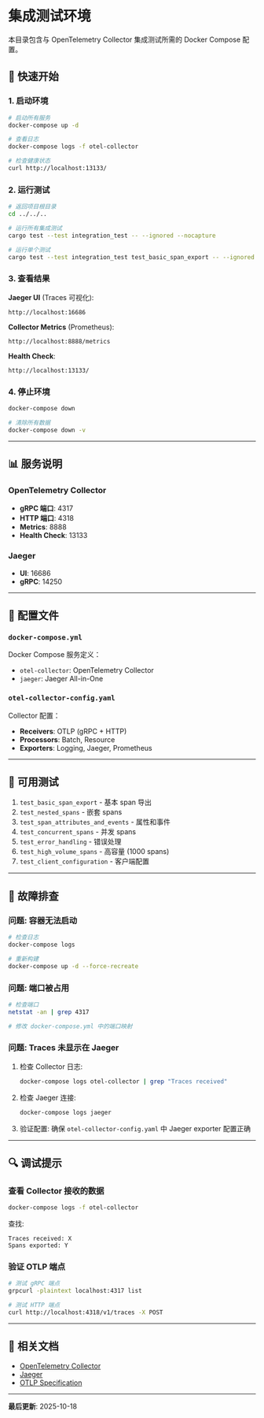 # 集成测试环境

本目录包含与 OpenTelemetry Collector 集成测试所需的 Docker Compose 配置。

## 🚀 快速开始

### 1. 启动环境

```bash
# 启动所有服务
docker-compose up -d

# 查看日志
docker-compose logs -f otel-collector

# 检查健康状态
curl http://localhost:13133/
```

### 2. 运行测试

```bash
# 返回项目根目录
cd ../../..

# 运行所有集成测试
cargo test --test integration_test -- --ignored --nocapture

# 运行单个测试
cargo test --test integration_test test_basic_span_export -- --ignored --nocapture
```

### 3. 查看结果

**Jaeger UI** (Traces 可视化):
```
http://localhost:16686
```

**Collector Metrics** (Prometheus):
```
http://localhost:8888/metrics
```

**Health Check**:
```
http://localhost:13133/
```

### 4. 停止环境

```bash
docker-compose down

# 清除所有数据
docker-compose down -v
```

---

## 📊 服务说明

### OpenTelemetry Collector

- **gRPC 端口**: 4317
- **HTTP 端口**: 4318
- **Metrics**: 8888
- **Health Check**: 13133

### Jaeger

- **UI**: 16686
- **gRPC**: 14250

---

## 🔧 配置文件

### `docker-compose.yml`

Docker Compose 服务定义：
- `otel-collector`: OpenTelemetry Collector
- `jaeger`: Jaeger All-in-One

### `otel-collector-config.yaml`

Collector 配置：
- **Receivers**: OTLP (gRPC + HTTP)
- **Processors**: Batch, Resource
- **Exporters**: Logging, Jaeger, Prometheus

---

## 🧪 可用测试

1. `test_basic_span_export` - 基本 span 导出
2. `test_nested_spans` - 嵌套 spans
3. `test_span_attributes_and_events` - 属性和事件
4. `test_concurrent_spans` - 并发 spans
5. `test_error_handling` - 错误处理
6. `test_high_volume_spans` - 高容量 (1000 spans)
7. `test_client_configuration` - 客户端配置

---

## 📝 故障排查

### 问题: 容器无法启动

```bash
# 检查日志
docker-compose logs

# 重新构建
docker-compose up -d --force-recreate
```

### 问题: 端口被占用

```bash
# 检查端口
netstat -an | grep 4317

# 修改 docker-compose.yml 中的端口映射
```

### 问题: Traces 未显示在 Jaeger

1. 检查 Collector 日志:
   ```bash
   docker-compose logs otel-collector | grep "Traces received"
   ```

2. 检查 Jaeger 连接:
   ```bash
   docker-compose logs jaeger
   ```

3. 验证配置:
   确保 `otel-collector-config.yaml` 中 Jaeger exporter 配置正确

---

## 🔍 调试提示

### 查看 Collector 接收的数据

```bash
docker-compose logs -f otel-collector
```

查找:
```
Traces received: X
Spans exported: Y
```

### 验证 OTLP 端点

```bash
# 测试 gRPC 端点
grpcurl -plaintext localhost:4317 list

# 测试 HTTP 端点  
curl http://localhost:4318/v1/traces -X POST
```

---

## 📖 相关文档

- [OpenTelemetry Collector](https://opentelemetry.io/docs/collector/)
- [Jaeger](https://www.jaegertracing.io/docs/)
- [OTLP Specification](https://github.com/open-telemetry/opentelemetry-specification/blob/main/specification/protocol/otlp.md)

---

**最后更新**: 2025-10-18

